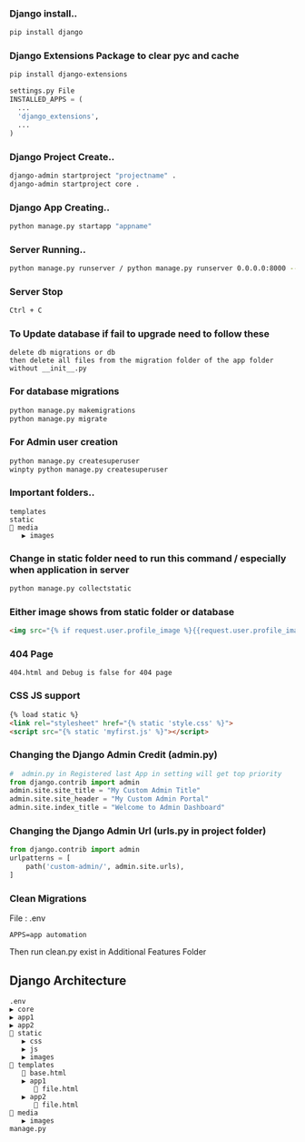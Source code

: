 
### Django install..
```bash
pip install django
```

### Django Extensions Package to clear pyc and cache
```bash
pip install django-extensions
```
```py
settings.py File
INSTALLED_APPS = (
  ...
  'django_extensions',
  ...
)
```
### Django Project Create..
```bash
django-admin startproject "projectname" .
django-admin startproject core .
```
### Django App Creating..
```bash
python manage.py startapp "appname"
```
### Server Running..
```bash
python manage.py runserver / python manage.py runserver 0.0.0.0:8000 --noreload
```

### Server Stop
```bash
Ctrl + C
```


### To Update database if fail to upgrade need to follow these
```
delete db migrations or db
then delete all files from the migration folder of the app folder without __init__.py
```
### For database migrations
```bash
python manage.py makemigrations
python manage.py migrate
```
### For Admin user creation
```bash
python manage.py createsuperuser
winpty python manage.py createsuperuser 
```

### Important folders..
```
templates
static
🔽 media
   ▶️ images 
```
### Change in static folder need to run this command / especially when application in server
```bash
python manage.py collectstatic
```
### Either image shows from static folder or database
```html
<img src="{% if request.user.profile_image %}{{request.user.profile_image.url}}{% else %}{% static "images/profile/user.png" %}{% endif %}" alt="" width="35" height="35" class="rounded-circle">
```

### 404 Page
```
404.html and Debug is false for 404 page
```

### CSS JS support
```html
{% load static %}
<link rel="stylesheet" href="{% static 'style.css' %}">
<script src="{% static 'myfirst.js' %}"></script>
```

### Changing the Django Admin Credit (admin.py)
```py
#  admin.py in Registered last App in setting will get top priority
from django.contrib import admin
admin.site.site_title = "My Custom Admin Title"
admin.site.site_header = "My Custom Admin Portal"
admin.site.index_title = "Welcome to Admin Dashboard"
```
### Changing the Django Admin Url (urls.py in project folder)
```py
from django.contrib import admin
urlpatterns = [
    path('custom-admin/', admin.site.urls),
] 
```
### Clean Migrations
File : .env
```
APPS=app automation
```
Then run clean.py exist in Additional Features Folder

## Django Architecture
```
.env
▶️ core
▶️ app1
▶️ app2
🔽 static
   ▶️ css
   ▶️ js
   ▶️ images
🔽 templates
   📄 base.html
   ▶️ app1
      📄 file.html
   ▶️ app2
      📄 file.html
🔽 media
   ▶️ images 
manage.py
```
